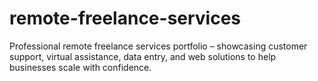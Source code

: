 # remote-freelance-services
Professional remote freelance services portfolio – showcasing customer support, virtual assistance, data entry, and web solutions to help businesses scale with confidence.
